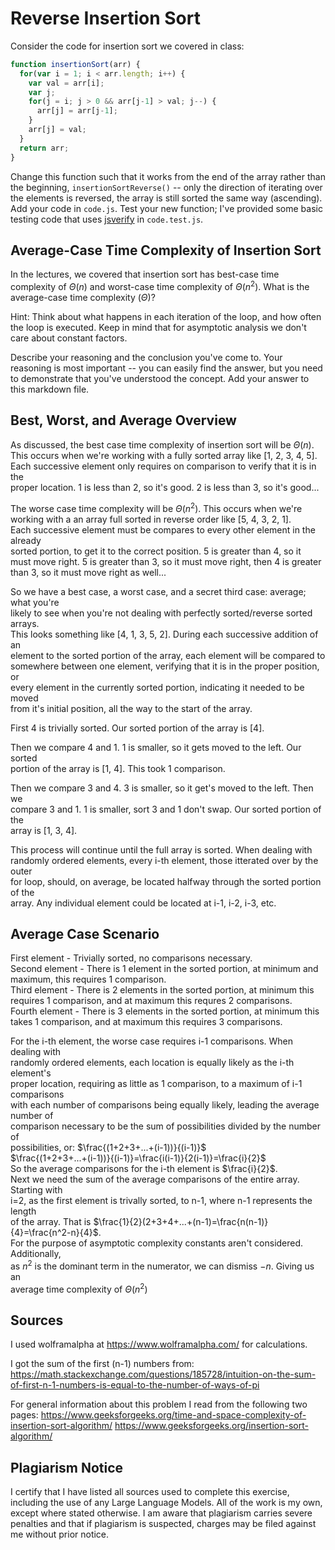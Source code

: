 # Reverse Insertion Sort

Consider the code for insertion sort we covered in class:

```javascript
function insertionSort(arr) {
  for(var i = 1; i < arr.length; i++) {
    var val = arr[i];
    var j;
    for(j = i; j > 0 && arr[j-1] > val; j--) {
      arr[j] = arr[j-1];
    }
    arr[j] = val;
  }
  return arr;
}
```

Change this function such that it works from the end of the array rather than
the beginning, `insertionSortReverse()` -- only the direction of
iterating over the elements is reversed, the array is still sorted the same way
(ascending). Add your code in `code.js`. Test your new function; I've provided
some basic testing code that uses [jsverify](https://jsverify.github.io/) in
`code.test.js`.

## Average-Case Time Complexity of Insertion Sort

In the lectures, we covered that insertion sort has best-case time complexity of
$\Theta(n)$ and worst-case time complexity of $\Theta(n^2)$. What is the
average-case time complexity ($\Theta$)?

Hint: Think about what happens in each iteration of the loop, and how often the
loop is executed. Keep in mind that for asymptotic analysis we don't care about
constant factors.

Describe your reasoning and the conclusion you've come to. Your reasoning is
most important -- you can easily find the answer, but you need to demonstrate
that you've understood the concept. Add your answer to this markdown file.

## Best, Worst, and Average Overview

As discussed, the best case time complexity of insertion sort will be $\Theta(n)$.  
This occurs when we're working with a fully sorted array like [1, 2, 3, 4, 5].  
Each successive element only requires on comparison to verify that it is in the  
proper location. 1 is less than 2, so it's good. 2 is less than 3, so it's good...  

The worse case time complexity will be $\Theta(n^2)$. This occurs when we're  
working with a an array full sorted in reverse order like [5, 4, 3, 2, 1].  
Each successive element must be compares to every other element in the already  
sorted portion, to get it to the correct position. 5 is greater than 4, so it  
must move right. 5 is greater than 3, so it must move right, then 4 is greater  
than 3, so it must move right as well...  

So we have a best case, a worst case, and a secret third case: average; what you're  
likely to see when you're not dealing with perfectly sorted/reverse sorted arrays.  
This looks something like [4, 1, 3, 5, 2]. During each successive addition of an  
element to the sorted portion of the array, each element will be compared to  
somewhere between one element, verifying that it is in the proper position, or  
every element in the currently sorted portion, indicating it needed to be moved  
from it's initial position, all the way to the start of the array.  

First 4 is trivially sorted. Our sorted portion of the array is [4].  

Then we compare 4 and 1. 1 is smaller, so it gets moved to the left. Our sorted  
portion of the array is [1, 4]. This took 1 comparison.  

Then we compare 3 and 4. 3 is smaller, so it get's moved to the left. Then we  
compare 3 and 1. 1 is smaller, sort 3 and 1 don't swap. Our sorted portion of the  
array is [1, 3, 4].  

This process will continue until the full array is sorted. When dealing with  
randomly ordered elements, every i-th element, those itterated over by the outer  
for loop, should, on average, be located halfway through the sorted portion of the  
array. Any individual element could be located at i-1, i-2, i-3, etc.  

## Average Case Scenario

First element - Trivially sorted, no comparisons necessary.  
Second element - There is 1 element in the sorted portion, at minimum and  
maximum, this requires 1 comparison.  
Third element - There is 2 elements in the sorted portion, at minimum this  
requires 1 comparison, and at maximum this requres 2 comparisons.  
Fourth element - There is 3 elements in the sorted portion, at minimum this  
takes 1 comparison, and at maximum this requires 3 comparisons.  

For the i-th element, the worse case requires i-1 comparisons. When dealing with  
randomly ordered elements, each location is equally likely as the i-th element's  
proper location, requiring as little as 1 comparison, to a maximum of i-1 comparisons  
with each number of comparisons being equally likely, leading the average number of  
comparison necessary to be the sum of possibilities divided by the number of  
possibilities, or: $\frac{(1+2+3+...+(i-1))}{(i-1)}$  
$\frac{(1+2+3+...+(i-1))}{(i-1)}=\frac{i(i-1)}{2(i-1)}=\frac{i}{2}$  
So the average comparisons for the i-th element is $\frac{i}{2}$.  
Next we need the sum of the average comparisons of the entire array. Starting with  
i=2, as the first element is trivally sorted, to n-1, where n-1 represents the length  
of the array. That is $\frac{1}{2}(2+3+4+...+(n-1)=\frac{n(n-1)}{4}=\frac{n^2-n}{4}$.  
For the purpose of asymptotic complexity constants aren't considered. Additionally,  
as $n^2$ is the dominant term in the numerator, we can dismiss $-n$. Giving us an  
average time complexity of $\Theta(n^2)$

## Sources

I used wolframalpha at https://www.wolframalpha.com/ for calculations.

I got the sum of the first (n-1) numbers from:
https://math.stackexchange.com/questions/185728/intuition-on-the-sum-of-first-n-1-numbers-is-equal-to-the-number-of-ways-of-pi

For general information about this problem I read from the following two pages:
https://www.geeksforgeeks.org/time-and-space-complexity-of-insertion-sort-algorithm/
https://www.geeksforgeeks.org/insertion-sort-algorithm/

## Plagiarism Notice

I certify that I have listed all sources used to complete this exercise, including the use of any Large Language Models. All of the work is my own, except where stated otherwise. I am aware that plagiarism carries severe penalties and that if plagiarism is suspected, charges may be filed against me without prior notice.

